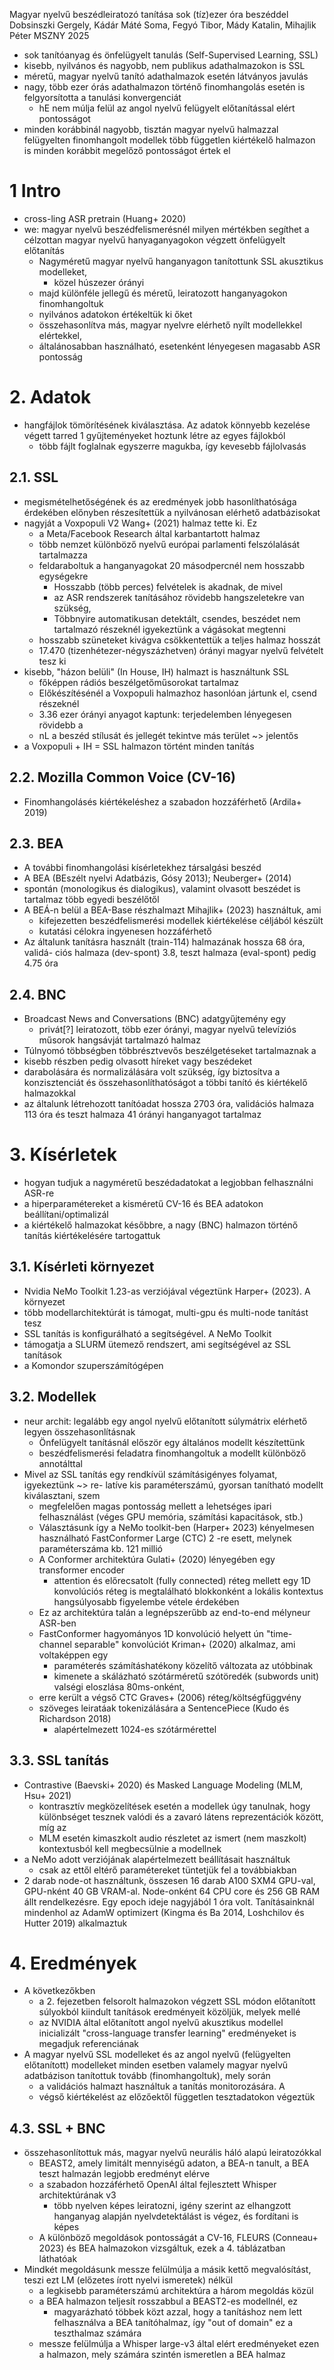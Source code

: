 Magyar nyelvű beszédleiratozó tanítása sok (tíz)ezer óra beszéddel
Dobsinszki Gergely, Kádár Máté Soma, Fegyó Tibor, Mády Katalin, Mihajlik Péter
MSZNY 2025

* sok tanítóanyag és önfelügyelt tanulás (Self-Supervised Learning, SSL)
* kisebb, nyilvános és nagyobb, nem publikus adathalmazokon is SSL
* méretű, magyar nyelvű tanító adathalmazok esetén látványos javulás
* nagy, több ezer órás adathalmazon történő finomhangolás esetén is
  felgyorsította a tanulási konvergenciát
  * hE nem múlja felül az angol nyelvű felügyelt előtanítással elért pontosságot
* minden korábbinál nagyobb, tisztán magyar nyelvű halmazzal felügyelten
  finomhangolt modellek több független kiértékelő halmazon is
  minden korábbit megelőző pontosságot értek el

# 1 Intro

* cross-ling ASR pretrain (Huang+ 2020)
* we: magyar nyelvű beszédfelismerésnél milyen mértékben segíthet a célzottan
  magyar nyelvű hanyaganyagokon végzett önfelügyelt előtanítás
  * Nagyméretű magyar nyelvű hanganyagon tanítottunk SSL akusztikus modelleket,
    * közel húszezer órányi
  * majd különféle jellegű és méretű, leiratozott hanganyagokon finomhangoltuk
  * nyilvános adatokon értékeltük ki őket
  * összehasonlítva más, magyar nyelvre elérhető nyílt modellekkel elértekkel,
  * általánosabban használható, esetenként lényegesen magasabb ASR pontosság

# 2. Adatok

* hangfájlok tömörítésének kiválasztása. Az adatok könnyebb kezelése végett
  tarred 1 gyűjteményeket hoztunk létre az egyes fájlokból
  * több fájlt foglalnak egyszerre magukba, így kevesebb fájlolvasás

## 2.1. SSL

* megismételhetőségének és az eredmények jobb hasonlíthatósága érdekében
  előnyben részesítettük a nyilvánosan elérhető adatbázisokat
* nagyját a Voxpopuli V2 Wang+ (2021) halmaz tette ki. Ez
  * a Meta/Facebook Research által karbantartott halmaz
  * több nemzet különböző nyelvű európai parlamenti felszólalását tartalmazza
  * feldaraboltuk a hanganyagokat 20 másodpercnél nem hosszabb egységekre
    * Hosszabb (több perces) felvételek is akadnak, de mivel
    * az ASR rendszerek tanításához rövidebb hangszeletekre van szükség,
    * Többnyire automatikusan detektált, csendes, beszédet nem tartalmazó
      részeknél igyekeztünk a vágásokat megtenni
  * hosszabb szüneteket kivágva csökkentettük a teljes halmaz hosszát
  * 17.470 (tizenhétezer-négyszázhetven) órányi magyar nyelvű felvételt tesz ki
* kisebb, "házon belüli" (In House, IH) halmazt is használtunk SSL
  * főképpen rádiós beszélgetőműsorokat tartalmaz
  * Előkészítésénél a Voxpopuli halmazhoz hasonlóan jártunk el, csend részeknél
  * 3.36 ezer órányi anyagot kaptunk: terjedelemben lényegesen rövidebb a
  * nL a beszéd stílusát és jellegét tekintve más terület ~> jelentős
* a Voxpopuli + IH = SSL halmazon történt minden tanítás

## 2.2. Mozilla Common Voice (CV-16)

* Finomhangolásés kiértékeléshez a szabadon hozzáférhető (Ardila+ 2019)

## 2.3. BEA

* A további finomhangolási kísérletekhez társalgási beszéd
* A BEA (BEszélt nyelvi Adatbázis, Gósy 2013); Neuberger+ (2014)
* spontán (monologikus és dialogikus), valamint olvasott beszédet is tartalmaz
  több egyedi beszélőtől
* A BEÁ-n belül a BEA-Base részhalmazt Mihajlik+ (2023) használtuk, ami
  * kifejezetten beszédfelismerési modellek kiértékelése céljából készült
  * kutatási célokra ingyenesen hozzáférhető
* Az általunk tanításra használt (train-114) halmazának hossza 68 óra, validá-
  ciós halmaza (dev-spont) 3.8, teszt halmaza (eval-spont) pedig 4.75 óra

## 2.4. BNC

* Broadcast News and Conversations (BNC) adatgyűjtemény egy
  * privát[?] leiratozott, több ezer órányi, magyar nyelvű televíziós műsorok
    hangsávját tartalmazó halmaz
* Túlnyomó többségben többrésztvevős beszélgetéseket tartalmaznak a
* kisebb részben pedig olvasott híreket vagy beszédeket
* darabolására és normalizálására volt szükség, így biztosítva a konzisztenciát
  és összehasonlíthatóságot a többi tanító és kiértékelő halmazokkal
* az általunk létrehozott tanítóadat hossza 2703 óra, validációs halmaza 113 óra
  és teszt halmaza 41 órányi hanganyagot tartalmaz

# 3. Kísérletek

* hogyan tudjuk a nagyméretű beszédadatokat a legjobban felhasználni ASR-re
* a hiperparamétereket a kisméretű CV-16 és BEA adatokon beállítani/optimalizál
* a kiértékelő halmazokat későbbre, a nagy (BNC) halmazon történő tanítás
  kiértékelésére tartogattuk

## 3.1. Kísérleti környezet

* Nvidia NeMo Toolkit 1.23-as verziójával végeztünk Harper+ (2023). A környezet
* több modellarchitektúrát is támogat, multi-gpu és multi-node tanítást tesz
* SSL tanítás is konfigurálható a segítségével.  A NeMo Toolkit
* támogatja a SLURM ütemező rendszert, ami segítségével az SSL tanítások
* a Komondor szuperszámítógépen

## 3.2. Modellek

* neur archit: legalább egy angol nyelvű előtanított súlymátrix elérhető legyen
  összehasonlításnak
  * Önfelügyelt tanításnál először egy általános modellt készítettünk
  * beszédfelismerési feladatra finomhangoltuk a modellt különböző annotálttal
* Mivel az SSL tanítás egy rendkívül számításigényes folyamat, igyekeztünk
  ~> re- latíve kis paraméterszámú, gyorsan tanítható modellt kiválasztani, szem
  * megfelelően magas pontosság mellett a lehetséges ipari felhasználást
    (véges GPU memória, számítási kapacitások, stb.)
  * Választásunk így a NeMo toolkit-ben (Harper+ 2023) kényelmesen használható
    FastConformer Large (CTC) 2 -re esett, melynek paraméterszáma kb. 121 millió
  * A Conformer architektúra Gulati+ (2020) lényegében egy transformer encoder
    * attention és előrecsatolt (fully connected) réteg mellett egy 1D
      konvolúciós réteg is megtalálható blokkonként a lokális kontextus
      hangsúlyosabb figyelembe vétele érdekében
  * Ez az architektúra talán a legnépszerűbb az end-to-end mélyneur ASR-ben
  * FastConformer hagyományos 1D konvolúció helyett ún "time-channel separable"
    konvolúciót Kriman+ (2020) alkalmaz, ami voltaképpen egy
    * paraméterés számításhatékony közelítő változata az utóbbinak
    * kimenete a skálázható szótárméretű szótöredék (subwords unit) valségi
      eloszlása 80ms-onként,
  * erre került a végső CTC Graves+ (2006) réteg/költségfüggvény
  * szöveges leiratáak tokenizálására a SentencePiece (Kudo és Richardson 2018)
    * alapértelmezett 1024-es szótármérettel

## 3.3. SSL tanítás

* Contrastive (Baevski+ 2020) és Masked Language Modeling (MLM, Hsu+ 2021)
  * kontrasztív megközelítések esetén a modellek úgy tanulnak, hogy
    különbséget tesznek valódi és a zavaró látens reprezentációk között, míg az
  * MLM esetén kimaszkolt audio részletet az ismert (nem maszkolt) kontextusból
    kell megbecsülnie a modellnek
* a NeMo adott verziójának alapértelmezett beállításait használtuk
  * csak az ettől eltérő paramétereket tüntetjük fel a továbbiakban
* 2 darab node-ot használtunk, összesen 16 darab A100 SXM4 GPU-val, GPU-nként 40
  GB VRAM-al. Node-onként 64 CPU core és 256 GB RAM állt rendelkezésre. Egy
  epoch ideje nagyjából 1 óra volt. Tanításainknál mindenhol az AdamW optimizert
  (Kingma és Ba 2014, Loshchilov és Hutter 2019) alkalmaztuk

# 4. Eredmények

* A következőkben
  * a 2. fejezetben felsorolt halmazokon végzett SSL módon előtanított
    súlyokból kiindult tanítások eredményeit közöljük, melyek mellé
  * az NVIDIA által előtanított angol nyelvű akusztikus modellel inicializált
    "cross-language transfer learning" eredményeket is megadjuk referenciának
* A magyar nyelvű SSL modelleket és az angol nyelvű (felügyelten előtanított)
  modelleket minden esetben valamely magyar nyelvű adatbázison tanítottuk tovább
  (finomhangoltuk), mely során 
  * a validációs halmazt használtuk a tanítás monitorozására. A 
  * végső kiértékelést az előzőektől független tesztadatokon végeztük

## 4.3. SSL + BNC

* összehasonlítottuk más, magyar nyelvű neurális háló alapú leiratozókkal
  * BEAST2, amely limitált mennyiségű adaton, a BEA-n tanult, a BEA teszt
    halmazán legjobb eredményt elérve
  * a szabadon hozzáférhető OpenAI által fejlesztett Whisper architektúrának v3
    * több nyelven képes leiratozni, igény szerint az elhangzott hanganyag
      alapján nyelvdetektálást is végez, és fordítani is képes
  * A különböző megoldások pontosságát a CV-16, FLEURS (Conneau+ 2023) és BEA
    halmazokon vizsgáltuk, ezek a 4. táblázatban láthatóak
* Mindkét megoldásunk messze felülmúlja a másik kettő megvalósítást, teszi ezt
  LM (előzetes írott nyelvi ismeretek) nélkül
  * a legkisebb paraméterszámú architektúra a három megoldás közül
  * a BEA halmazon teljesít rosszabbul a BEAST2-es modellnél, ez
    * magyarázható többek közt azzal, hogy a tanításhoz nem lett felhasználva
      a BEA tanítóhalmaz, így "out of domain" ez a teszthalmaz számára
  * messze felülmúlja a Whisper large-v3 által elért eredményeket ezen a
    halmazon, mely számára szintén ismeretlen a BEA halmaz
